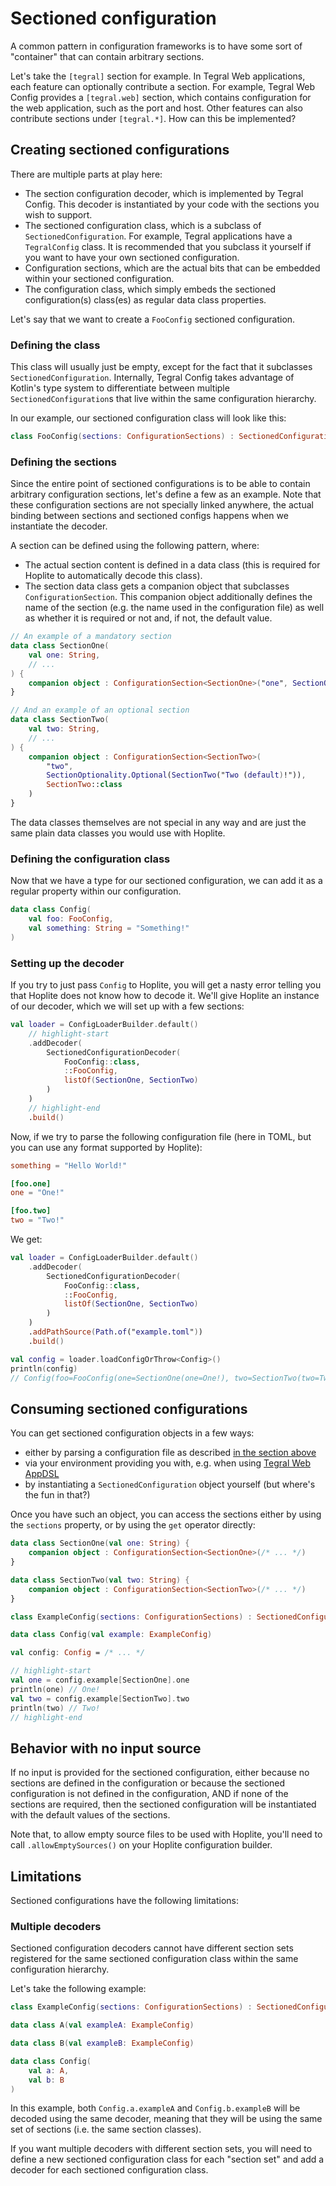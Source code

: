 # Sectioned configuration

A common pattern in configuration frameworks is to have some sort of "container" that can contain arbitrary sections.

Let's take the `[tegral]` section for example. In Tegral Web applications, each feature can optionally contribute a section. For example, Tegral Web Config provides a `[tegral.web]` section, which contains configuration for the web application, such as the port and host. Other features can also contribute sections under `[tegral.*]`. How can this be implemented?

## Creating sectioned configurations

There are multiple parts at play here:

- The section configuration decoder, which is implemented by Tegral Config. This decoder is instantiated by your code with the sections you wish to support.
- The sectioned configuration class, which is a subclass of `SectionedConfiguration`. For example, Tegral applications have a `TegralConfig` class. It is recommended that you subclass it yourself if you want to have your own sectioned configuration.
- Configuration sections, which are the actual bits that can be embedded within your sectioned configuration.
- The configuration class, which simply embeds the sectioned configuration(s) class(es) as regular data class properties.

Let's say that we want to create a `FooConfig` sectioned configuration.

### Defining the class

This class will usually just be empty, except for the fact that it subclasses `SectionedConfiguration`. Internally, Tegral Config takes advantage of Kotlin's type system to differentiate between multiple `SectionedConfiguration`s that live within the same configuration hierarchy.

In our example, our sectioned configuration class will look like this:

```kotlin
class FooConfig(sections: ConfigurationSections) : SectionedConfiguration(sections)
```

### Defining the sections

Since the entire point of sectioned configurations is to be able to contain arbitrary configuration sections, let's define a few as an example. Note that these configuration sections are not specially linked anywhere, the actual binding between sections and sectioned configs happens when we instantiate the decoder.

A section can be defined using the following pattern, where:

- The actual section content is defined in a data class (this is required for Hoplite to automatically decode this class).
- The section data class gets a companion object that subclasses `ConfigurationSection`. This companion object additionally defines the name of the section (e.g. the name used in the configuration file) as well as whether it is required or not and, if not, the default value.

```kotlin
// An example of a mandatory section
data class SectionOne(
    val one: String,
    // ...
) {
    companion object : ConfigurationSection<SectionOne>("one", SectionOptionality.Required, SectionOne::class)
}

// And an example of an optional section
data class SectionTwo(
    val two: String,
    // ...
) {
    companion object : ConfigurationSection<SectionTwo>(
        "two",
        SectionOptionality.Optional(SectionTwo("Two (default)!")),
        SectionTwo::class
    )
}
```

The data classes themselves are not special in any way and are just the same plain data classes you would use with Hoplite.

### Defining the configuration class

Now that we have a type for our sectioned configuration, we can add it as a regular property within our configuration.

```kotlin
data class Config(
    val foo: FooConfig,
    val something: String = "Something!"
)
```

### Setting up the decoder

If you try to just pass `Config` to Hoplite, you will get a nasty error telling you that Hoplite does not know how to decode it. We'll give Hoplite an instance of our decoder, which we will set up with a few sections:

```kotlin
val loader = ConfigLoaderBuilder.default()
    // highlight-start
    .addDecoder(
        SectionedConfigurationDecoder(
            FooConfig::class,
            ::FooConfig,
            listOf(SectionOne, SectionTwo)
        )
    )
    // highlight-end
    .build()
```

Now, if we try to parse the following configuration file (here in TOML, but you can use any format supported by Hoplite):

```toml title="./example.toml"
something = "Hello World!"

[foo.one]
one = "One!"

[foo.two]
two = "Two!"
```

We get:

```kotlin
val loader = ConfigLoaderBuilder.default()
    .addDecoder(
        SectionedConfigurationDecoder(
            FooConfig::class,
            ::FooConfig,
            listOf(SectionOne, SectionTwo)
        )
    )
    .addPathSource(Path.of("example.toml"))
    .build()

val config = loader.loadConfigOrThrow<Config>()
println(config)
// Config(foo=FooConfig(one=SectionOne(one=One!), two=SectionTwo(two=Two!)), something=Hello World!)
```

## Consuming sectioned configurations

You can get sectioned configuration objects in a few ways:

- either by parsing a configuration file as described [in the section above](#creating-sectioned-configurations)
- via your environment providing you with, e.g. when using [Tegral Web AppDSL](/modules/web/appdsl/index.mdx)
- by instantiating a `SectionedConfiguration` object yourself (but where's the fun in that?)

Once you have such an object, you can access the sections either by using the `sections` property, or by using the `get` operator directly:

```kotlin
data class SectionOne(val one: String) {
    companion object : ConfigurationSection<SectionOne>(/* ... */)
}

data class SectionTwo(val two: String) {
    companion object : ConfigurationSection<SectionTwo>(/* ... */)
}

class ExampleConfig(sections: ConfigurationSections) : SectionedConfiguration(sections)

data class Config(val example: ExampleConfig)

val config: Config = /* ... */

// highlight-start
val one = config.example[SectionOne].one
println(one) // One!
val two = config.example[SectionTwo].two
println(two) // Two!
// highlight-end
```

## Behavior with no input source

If no input is provided for the sectioned configuration, either because no sections are defined in the configuration or because the sectioned configuration is not defined in the configuration, AND if none of the sections are required, then the sectioned configuration will be instantiated with the default values of the sections.

Note that, to allow empty source files to be used with Hoplite, you'll need to call `.allowEmptySources()` on your Hoplite configuration builder.

## Limitations

Sectioned configurations have the following limitations:

### Multiple decoders

Sectioned configuration decoders cannot have different section sets registered for the same sectioned configuration class within the same configuration hierarchy.

Let's take the following example:

```kotlin
class ExampleConfig(sections: ConfigurationSections) : SectionedConfiguration(sections)

data class A(val exampleA: ExampleConfig)

data class B(val exampleB: ExampleConfig)

data class Config(
    val a: A,
    val b: B
)
```

In this example, both `Config.a.exampleA` and `Config.b.exampleB` will be decoded using the same decoder, meaning that they will be using the same set of sections (i.e. the same section classes).

If you want multiple decoders with different section sets, you will need to define a new sectioned configuration class for each "section set" and add a decoder for each sectioned configuration class. <!-- TODO not super clear but I'm not sure of how to explain it better -->
